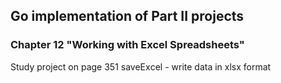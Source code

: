 ## Go implementation of Part II projects
### Chapter 12 "Working with Excel Spreadsheets"
Study project on page 351
saveExсel - write data in xlsx format
